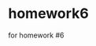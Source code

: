 # homework6
for homework #6
<!-- 
    
    
    HTML

         create Header

        create container

        separate everything into there respective sections
            ~~search area
            ~~current city
            ~~5 day forcast
        
        connect to boot strap, jquary, and to my sheets

    CSS
        set up classes to color the areas in the areas id like


    JS
        need to retreive data form api

        need to look through the data to to retrive certin info to display

        when a city is sreach a button with that city name should display under search bar

        listen to buttons

        when uv is displayed it should check to see if there is any danger






 -->